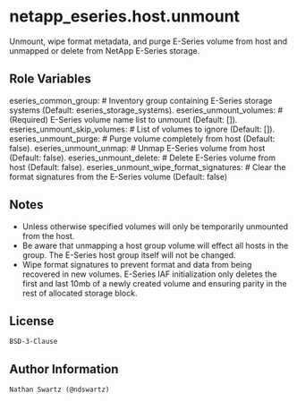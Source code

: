 netapp_eseries.host.unmount
=========
Unmount, wipe format metadata, and purge E-Series volume from host and unmapped or delete from NetApp E-Series storage.


Role Variables
--------------
eseries_common_group:                      # Inventory group containing E-Series storage systems (Default: eseries_storage_systems).
eseries_unmount_volumes:                   # (Required) E-Series volume name list to unmount (Default: []).
eseries_unmount_skip_volumes:               # List of volumes to ignore (Default: []).
eseries_unmount_purge:                     # Purge volume completely from host (Default: false).
eseries_unmount_unmap:                     # Unmap E-Series volume from host (Default: false).
eseries_unmount_delete:                    # Delete E-Series volume from host (Default: false).
eseries_unmount_wipe_format_signatures:    # Clear the format signatures from the E-Series volume (Default: false)


Notes
-----
- Unless otherwise specified volumes will only be temporarily unmounted from the host.
- Be aware that unmapping a host group volume will effect all hosts in the group. The E-Series host group itself will not be changed.
- Wipe format signatures to prevent format and data from being recovered in new volumes. E-Series IAF initialization only deletes the first and last 10mb of a newly created volume and ensuring parity in the rest of allocated storage block.


License
-------
    BSD-3-Clause


Author Information
------------------
    Nathan Swartz (@ndswartz)